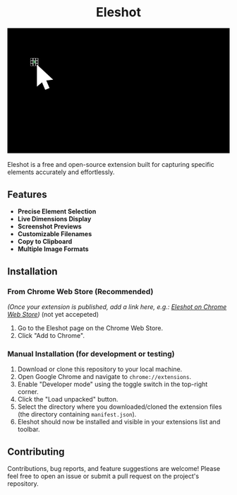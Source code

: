 <h1 align="center" id="title">Eleshot</h1>

![idk](https://raw.githubusercontent.com/Sphiment/Eleshot/refs/heads/main/Assets/Banner.gif)

<p id="description">Eleshot is a free and open-source extension built for capturing specific elements accurately and effortlessly.</p>


## Features

*   **Precise Element Selection**
*   **Live Dimensions Display** 
*   **Screenshot Previews**
*   **Customizable Filenames**
*   **Copy to Clipboard**
*   **Multiple Image Formats**

## Installation

### From Chrome Web Store (Recommended)

*(Once your extension is published, add a link here, e.g.: [Eleshot on Chrome Web Store](https://chrome.google.com/webstore/detail/your-extension-id))*
(not yet accepeted)

1.  Go to the Eleshot page on the Chrome Web Store.
2.  Click "Add to Chrome".

### Manual Installation (for development or testing)

1.  Download or clone this repository to your local machine.
2.  Open Google Chrome and navigate to `chrome://extensions`.
3.  Enable "Developer mode" using the toggle switch in the top-right corner.
4.  Click the "Load unpacked" button.
5.  Select the directory where you downloaded/cloned the extension files (the directory containing `manifest.json`).
6.  Eleshot should now be installed and visible in your extensions list and toolbar.


## Contributing

Contributions, bug reports, and feature suggestions are welcome! Please feel free to open an issue or submit a pull request on the project's repository.